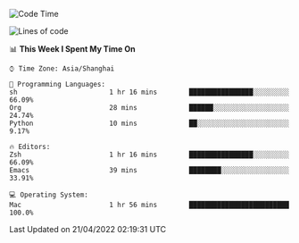 <!--START_SECTION:waka-->
![Code Time](http://img.shields.io/badge/Code%20Time-697%20hrs%2051%20mins-blue)

![Lines of code](https://img.shields.io/badge/From%20Hello%20World%20I%27ve%20Written-22%20Thousand%20lines%20of%20code-blue)

📊 **This Week I Spent My Time On** 

```text
⌚︎ Time Zone: Asia/Shanghai

💬 Programming Languages: 
sh                       1 hr 16 mins        ████████████████░░░░░░░░░   66.09% 
Org                      28 mins             ██████░░░░░░░░░░░░░░░░░░░   24.74% 
Python                   10 mins             ██░░░░░░░░░░░░░░░░░░░░░░░   9.17%

🔥 Editors: 
Zsh                      1 hr 16 mins        ████████████████░░░░░░░░░   66.09% 
Emacs                    39 mins             ████████░░░░░░░░░░░░░░░░░   33.91%

💻 Operating System: 
Mac                      1 hr 56 mins        █████████████████████████   100.0%

```


 Last Updated on 21/04/2022 02:19:31 UTC
<!--END_SECTION:waka-->
